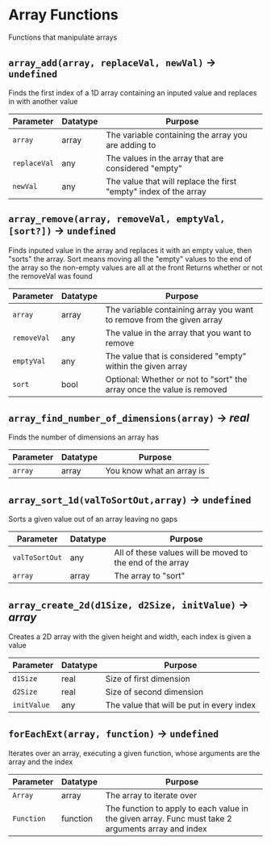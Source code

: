 # Array Functions
Functions that manipulate arrays

## `array_add(array, replaceVal, newVal)` → `undefined`
Finds the first index of a 1D array containing an inputed value and replaces in with another value

| Parameter | Datatype  | Purpose |
|-----------|-----------|---------|
|`array` |array |The variable containing the array you are adding to |
|`replaceVal` |any |The values in the array that are considered "empty" |
|`newVal` |any |The value that will replace the first "empty" index of the array |

## `array_remove(array, removeVal, emptyVal, [sort?])` → `undefined`
Finds inputed value in the array and replaces it with an empty value, then "sorts" the array.
Sort means moving all the "empty" values to the end of the array so the non-empty values are all at the front
Returns whether or not the removeVal was found

| Parameter | Datatype  | Purpose |
|-----------|-----------|---------|
|`array` |array |The variable containing array you want to remove from the given array |
|`removeVal` |any |The value in the array that you want to remove |
|`emptyVal` |any |The value that is considered "empty" within the given array |
|`sort` |bool |Optional: Whether or not to "sort" the array once the value is removed |

## `array_find_number_of_dimensions(array)` → *real*
Finds the number of dimensions an array has

| Parameter | Datatype  | Purpose |
|-----------|-----------|---------|
|`array` |array |You know what an array is |

## `array_sort_1d(valToSortOut,array)` → `undefined`
Sorts a given value out of an array leaving no gaps

| Parameter | Datatype  | Purpose |
|-----------|-----------|---------|
|`valToSortOut` |any |All of these values will be moved to the end of the array |
|`array` |array |The array to "sort" |

## `array_create_2d(d1Size, d2Size, initValue)` → *array*
Creates a 2D array with the given height and width, each index is given a value

| Parameter | Datatype  | Purpose |
|-----------|-----------|---------|
|`d1Size` |real |Size of first dimension |
|`d2Size` |real |Size of second dimension |
|`initValue` |any |The value that will be put in every index |

## `forEachExt(array, function)` → `undefined`
Iterates over an array, executing a given function, whose arguments are the array and the index

| Parameter | Datatype  | Purpose |
|-----------|-----------|---------|
|`Array` |array |The array to iterate over |
|`Function` |function |The function to apply to each value in the given array. Func must take 2 arguments array and index |
